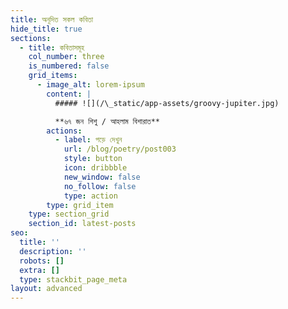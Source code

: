 ```yaml
---
title: অনূদিত সকল কবিতা
hide_title: true
sections:
  - title: কবিতাসমূহ
    col_number: three
    is_numbered: false
    grid_items:
      - image_alt: lorem-ipsum
        content: |
          ##### ![](/\_static/app-assets/groovy-jupiter.jpg)

          **৬৭ জন শিশু / আহলাম বিশারাত**
        actions:
          - label: পড়ে দেখুন
            url: /blog/poetry/post003
            style: button
            icon: dribbble
            new_window: false
            no_follow: false
            type: action
        type: grid_item
    type: section_grid
    section_id: latest-posts
seo:
  title: ''
  description: ''
  robots: []
  extra: []
  type: stackbit_page_meta
layout: advanced
---
```

